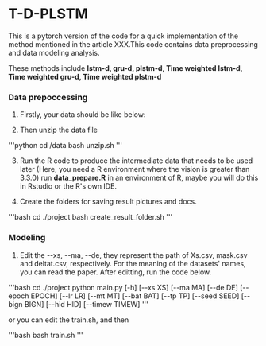 # T-D-PLSTM

This is a pytorch version of the code for a quick implementation of the method mentioned in the article XXX.This code contains data preprocessing and data modeling analysis.

These methods include **lstm-d, gru-d, plstm-d, Time weighted lstm-d, Time weighted gru-d, Time weighted plstm-d**

### Data prepoccessing
1. Firstly, your data should be like below:

2. Then unzip the data file

'''python
cd /data
bash unzip.sh
'''

3. Run the R code to produce the intermediate data that needs to be used later
(Here, you need a R environment where the vision is greater than 3.3.0)
run **data_prepare.R** in an environment of R, maybe you will do this in Rstudio or the R's own IDE.

4. Create the folders for saving result pictures and docs.

'''bash
cd ./project
bash create_result_folder.sh
'''

### Modeling
1. Edit the --xs, --ma, --de, they represent the path of Xs.csv, mask.csv and deltat.csv, respectively. For the meaning of the datasets' names, you can read the paper. After editting, run the code below.

'''bash
cd ./project
python main.py [-h] [--xs XS] [--ma MA] [--de DE] [--epoch EPOCH] [--lr LR]
               [--mt MT] [--bat BAT] [--tp TP] [--seed SEED] [--bign BIGN]
               [--hid HID] [--timew TIMEW]
'''
               
or you can edit the train.sh, and then 

'''bash
bash train.sh
'''

